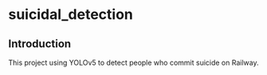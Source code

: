 # suicidal_detection
## Introduction
This project using YOLOv5 to detect people who commit suicide on Railway. 
